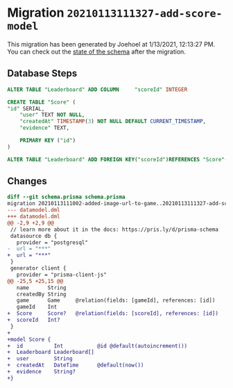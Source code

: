 # Migration `20210113111327-add-score-model`

This migration has been generated by Joehoel at 1/13/2021, 12:13:27 PM.
You can check out the [state of the schema](./schema.prisma) after the migration.

## Database Steps

```sql
ALTER TABLE "Leaderboard" ADD COLUMN     "scoreId" INTEGER

CREATE TABLE "Score" (
"id" SERIAL,
    "user" TEXT NOT NULL,
    "createdAt" TIMESTAMP(3) NOT NULL DEFAULT CURRENT_TIMESTAMP,
    "evidence" TEXT,

    PRIMARY KEY ("id")
)

ALTER TABLE "Leaderboard" ADD FOREIGN KEY("scoreId")REFERENCES "Score"("id") ON DELETE SET NULL ON UPDATE CASCADE
```

## Changes

```diff
diff --git schema.prisma schema.prisma
migration 20210113111002-added-image-url-to-game..20210113111327-add-score-model
--- datamodel.dml
+++ datamodel.dml
@@ -2,9 +2,9 @@
 // learn more about it in the docs: https://pris.ly/d/prisma-schema
 datasource db {
   provider = "postgresql"
-  url = "***"
+  url = "***"
 }
 generator client {
   provider = "prisma-client-js"
@@ -25,5 +25,15 @@
   name      String
   createdBy String
   game      Game     @relation(fields: [gameId], references: [id])
   gameId    Int
+  Score     Score?   @relation(fields: [scoreId], references: [id])
+  scoreId   Int?
 }
+
+model Score {
+  id          Int           @id @default(autoincrement())
+  Leaderboard Leaderboard[]
+  user        String
+  createdAt   DateTime      @default(now())
+  evidence    String?
+}
```


